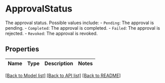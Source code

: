# ApprovalStatus

The approval status. Possible values include:    - `Pending`: The approval is pending.   - `Completed`: The approval is completed.    - `Failed`: The approval is rejected.   - `Revoked`: The approval is revoked.  

## Properties

Name | Type | Description | Notes
------------ | ------------- | ------------- | -------------

[[Back to Model list]](../README.md#documentation-for-models) [[Back to API list]](../README.md#documentation-for-api-endpoints) [[Back to README]](../README.md)


